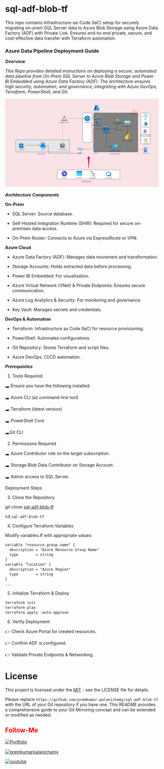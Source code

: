 # sql-adf-blob-tf
This repo contains Infrastructure-as-Code (IaC) setup for securely migrating on-prem SQL Server data to Azure Blob Storage using Azure Data Factory (ADF) with Private Link. Ensures end-to-end private, secure, and cost-effective data transfer with Terraform automation.


### Azure Data Pipeline Deployment Guide

_**Overview**_

_This Repo provides detailed instructions on deploying a secure, automated data pipeline from On-Prem SQL Server to Azure Blob Storage and Power BI Embedded using Azure Data Factory (ADF). The architecture ensures high security, automation, and governance, integrating with Azure DevOps, Terraform, PowerShell, and Git._


<p align="center">
  <img src="docs/images/sql-adf-blob-pbi.jpg" alt="onprem-to-cloud">
</p>

_**Architecture Components**_

**On-Prem**

- SQL Server: Source database.

- Self-Hosted Integration Runtime (SHIR): Required for secure on-premises data access.

- On-Prem Router: Connects to Azure via ExpressRoute or VPN.

**Azure Cloud**

- Azure Data Factory (ADF): Manages data movement and transformation.

- Storage Accounts: Holds extracted data before processing.

- Power BI Embedded: For visualization.

- Azure Virtual Network (VNet) & Private Endpoints: Ensures secure communication.

- Azure Log Analytics & Security: For monitoring and governance.

- Key Vault: Manages secrets and credentials.

**DevOps & Automation**

- Terraform: Infrastructure as Code (IaC) for resource provisioning.

- PowerShell: Automates configurations.

- Git Repository: Stores Terraform and script files.

- Azure DevOps: CI/CD automation.

_**Prerequisites**_

1. Tools Required

:hole: Ensure you have the following installed:

:hole: Azure CLI (az command-line tool)

:hole: Terraform (latest version)

:hole: PowerShell Core

:hole:Git CLI

2. Permissions Required

:hole: Azure Contributor role on the target subscription.

:hole: Storage Blob Data Contributor on Storage Account.

:hole: Admin access to SQL Server.

Deployment Steps

3. Clone the Repository

git clone [sql-adf-blob-tf](https://github.com/premkumar-palanichamy/sql-adf-blob-tf.git) 

cd `sql-adf-blob-tf`

4. Configure Terraform Variables

Modify variables.tf with appropriate values:

```
variable "resource_group_name" {
  description = "Azure Resource Group Name"
  type        = string
}
variable "location" {
  description = "Azure Region"
  type        = string
}
...
```

5. Initialize Terraform & Deploy

```
terraform init
terraform plan
terraform apply -auto-approve
````

6. Verify Deployment

:point_right: Check Azure Portal for created resources.

:point_right: Confirm ADF is configured.

:point_right: Validate Private Endpoints & Networking.

# License

This project is licensed under the [MIT](https://opensource.org/license/MIT) - see the LICENSE file for details.

Please replace `https://github.com/premkumar-palanichamy/sql-adf-blob-tf` with the URL of your Git repository if you have one. This README provides a comprehensive guide to your Git Mirroring concept and can be extended or modified as needed.



## <font color = "red"> Follow-Me </font>

[![Portfolio](https://img.shields.io/badge/GitHub-100000?style=for-the-badge&logo=github&logoColor=white)](https://github.com/premkumar-palanichamy)

<p align="left">
<a href="https://linkedin.com/in/premkumarpalanichamy" target="blank"><img align="center" src="https://raw.githubusercontent.com/rahuldkjain/github-profile-readme-generator/master/src/images/icons/Social/linked-in-alt.svg" alt="premkumarpalanichamy" height="25" width="25" /></a>
</p>

[![youtube](https://img.shields.io/badge/YouTube-FF0000?style=for-the-badge&logo=youtube&logoColor=white)](https://www.youtube.com/channel/UCJKEn6HeAxRNirDMBwFfi3w)
